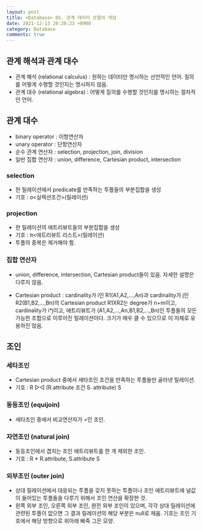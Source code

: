 ```yaml
---
layout: post
title: <Database> 05. 관계 데이터 모델의 개념
date: 2021-12-13 20:20:23 +0900
category: Database
comments: true
---
```


## 관계 해석과 관계 대수

- 관계 해석 (relational calculus) : 원하는 데이터만 명시하는 선언적인 언어. 질의를 어떻게 수행할 것인지는 명시하지 않음.
- 관계 대수 (relational algebra) : 어떻게 질의를 수행할 것인지를 명시하는 절차적인 언어. 

## 관계 대수

- binary operator : 이항연산자
- unary operator : 단항연산자
- 순수 관계 연산자 : selection, projection, join, division
- 일반 집합 연산자 : union, difference, Cartesian product, intersection 

### selection

- 한 릴레이션에서 predicate를 만족하는 투플들의 부분집합을 생성
- 기호 : σ<실렉션조건>(릴레이션) 

### projection

- 한 릴레이션의 애트리뷰트들의 부분집합을 생성
- 기호 : π<애트리뷰트 리스트>(릴레이션)
- 투플의 중복은 제거해야 함. 

### 집합 연산자

- union, difference, intersection, Cartesian product들이 있음. 자세한 설명은 다루지 않음. 

- Cartesian product : cardinality가 i인 R1(A1,A2,...,An)과 cardinality가 j인 R2(B1,B2,...,Bn)의 Cartesian product R1XR2는 degree가 n+m이고, cardinality가 i*j이고, 애트리뷰트가 (A1,A2,...,An,B1,B2,...,Bn)인 투플들의 모든 가능한 조합으로 이루어진 릴레이션이다. 크기가 매우 클 수 있으므로 이 자체로 유용하진 않음.

## 조인

### 세타조인

- Cartesian product 중에서 세타조인 조건을 만족하는 투플들만 골라낸 릴레이션. 
- 기호 : R ▷◁ (R.attribute 조건 S. attribute) S 

### 동등조인 (equijoin)

- 세타조인 중에서 비교연산자가 =인 조인. 

### 자연조인 (natural join)

- 동등조인에서 겹치는 조인 애트리뷰트를 한 개 제외한 조인.
- 기호 : R * R.attribute, S.attribute S 

### 외부조인 (outer join)

- 상대 릴레이션에서 대응되는 투플을 갖지 못하는 투플이나 조인 애트리뷰트에 널값이 들어있는 투플들을 다루기 위해서 조인 연산을 확장한 것.
- 왼쪽 외부 조인, 오른쪽 외부 조인, 완전 외부 조인이 있으며, 각각 상대 릴레이션에 관련된 투플이 없으면 그 결과 릴레이션의 해당 부분은 null로 채움. 기호는 조인 기호에서 해당 방향으로 위아래 삐죽 그은 모양.